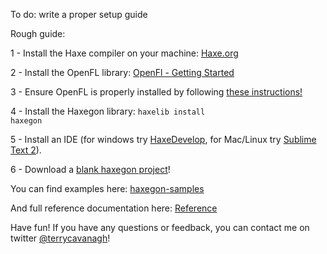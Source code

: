 To do: write a proper setup guide

Rough guide:
 
 1 - Install the Haxe compiler on your machine: <a href="http://haxe.org/">Haxe.org</a>
 
 2 - Install the OpenFL library: <a href="http://www.openfl.org/learn/docs/getting-started/">OpenFl - Getting Started</a>
 
 3 - Ensure OpenFL is properly installed by following <a href="images/openfl-stuff.png">these instructions!</a>
 
 4 - Install the Haxegon library: <code>haxelib install haxegon</code>
 
 5 - Install an IDE (for windows try <a href="http://haxedevelop.org/">HaxeDevelop</a>, for Mac/Linux try <a href="https://sublimetext.com/2">Sublime Text 2</a>).
 
 6 - Download a <a href="https://github.com/haxegon/haxegon/raw/master/blankproject.zip">blank haxegon project</a>!
 
You can find examples here: <a href="https://github.com/haxegon/haxegon-samples">haxegon-samples</a>

And full reference documentation here: <a href="reference/gfx.html">Reference</a>

Have fun! If you have any questions or feedback, you can contact me on twitter <a href="https://twitter.com/terrycavanagh">@terrycavanagh</a>!

 